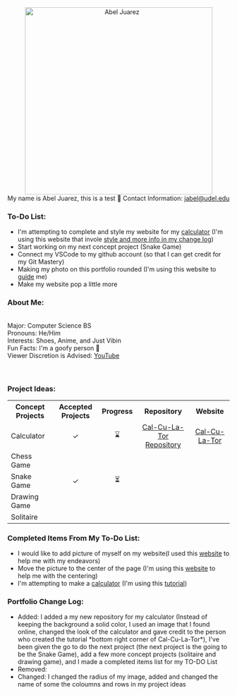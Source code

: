 <center> <img src="https://scontent-lga3-1.xx.fbcdn.net/v/t1.6435-9/196682676_1792660774229409_8973330394025719252_n.jpg?_nc_cat=106&ccb=1-5&_nc_sid=09cbfe&_nc_ohc=h8Vrrb9f0HwAX9FAyel&_nc_ht=scontent-lga3-1.xx&oh=baa1401d6bcb3b476565778555531e8b&oe=615DC9D8" title="Abel Juarez" width= "425" height= "425"> </center>

<span style="white-space: normal">
<p1>My name is Abel Juarez, this is a test &#127830;<p1>
<p1>Contact Information: </p1> <a href = "jabel@udel.edu">jabel@udel.edu</a>

<h3>To-Do List: </h3>
<!--- Bullet points --->
<ul>
  <li>I'm attempting to complete and style my website for my <a href = "https://github.com/TheMexicanChico/Calculator">calculator</a> (I'm using this website that invole <a href = "https://www.w3schools.com/css/default.asp">style and more info in my change log</a>)</li>
  <li>Start working on my next concept project (Snake Game)</li>
  <li>Connect my VSCode to my github account (so that I can get credit for my Git Mastery)</li>
  <li>Making my photo on this portfolio rounded (I'm using this website to <a href = "https://www.w3schools.com/howto/howto_css_rounded_images.asp">guide</a> me)</li>
  <li>Make my website pop a little more</li>
</ul>
  
<h3>About Me:</h3> <span style="white-space: normal">
<span style="white-space: pre-line">
<p1>Major: Computer Science BS<p1>
<p1>Pronouns: He/Him<p1>
<p1>Interests: Shoes, Anime, and Just Vibin<p1>
<p1>Fun Facts: I'm a goofy person	&#129313;</p1>
<p1>Viewer Discretion is Advised: </p1> <a href="https://www.youtube.com/watch?v=QiCpsIS90F0">YouTube</a>
<span style="white-space: pre-line">

<span style="white-space: normal">
<h3>Project Ideas: </h3>
<table>
  <tr>
    <th>Concept Projects</th>
    <th>Accepted Projects</th>
    <th>Progress</th>
    <th><center>Repository</center></th>
    <th><center>Website</center></th>
  </tr>
  <tr>
    <td>Calculator</td>
    <td><center>&#10003;</center></td>
    <td><center>&#8987;</center></td>
    <td><center><a href = "https://github.com/TheMexicanChico/Calculator">Cal-Cu-La-Tor Repository</a></center></td>
    <td><center><a href = "https://themexicanchico.github.io/Calculator/">Cal-Cu-La-Tor</a></center></td>
  </tr>
  <tr>
    <td>Chess Game</td>
    <td></td>
    <td></td>
    <td></td>
    <td></td>
  </tr>
  <tr>
    <td>Snake Game</td>
    <td><center>&#10003;</center></td>
    <td><center>&#9203;</center></td>
    <td></td>
    <td></td>
  </tr>
  <tr>
    <td>Drawing Game</td>
    <td></td>
    <td></td>
    <td></td>
    <td></td>
  </tr>
  <tr>
    <td>Solitaire</td>
    <td></td>
    <td></td>
    <td></td>
    <td></td>
  </tr>
</table>
  
<h3>Completed Items From My To-Do List:</h3>
  <ul>
  <li>I would like to add picture of myself on my website(I used this <a href = "https://www.w3schools.com/html/html_images.asp">website</a> to help me with my endeavors)</li>
  <li>Move the picture to the center of the page (I'm using this <a href = "https://www.computerhope.com/issues/ch001613.htm">website</a> to help me with the centering)</li>
  <li>I'm attempting to make a <a href = "https://github.com/TheMexicanChico/Calculator">calculator</a> (I'm using this <a href = "https://www.youtube.com/watch?v=BuZtAqk5LIY&t=180s">tutorial</a>)</li>
</ul>
  
<h3>Portfolio Change Log: </h3>
<ul>
  <li>Added: I added a my new repository for my calculator (Instead of keeping the background a solid color, I used an image that I found online, changed the look of the calculator and gave credit to the person who created the tutorial *bottom right corner of Cal-Cu-La-Tor*), I've been given the go to do the next project (the next project is the going to be the Snake Game), add a few more concept projects (solitaire and drawing game), and I made a completed items list for my TO-DO List</li>
  <li>Removed: </li>
  <li>Changed: I changed the radius of my image, added and changed the name of some the coloumns and rows in my project ideas</li>
</ul>

<span style="white-space: normal">
 

